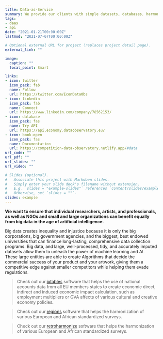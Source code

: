 ```yaml
---
title: Data-as-Service
summary: We provide our clients with simple datasets, databases, harmonized survey data, and various other rich data applications; we provide them with continuous access to high-quality, re-processed, re-usable public sector and scientific data.
tags:
- daas
- api
date: "2021-01-21T00:00:00Z"
lastmod: "2021-07-07T00:00:00Z"

# Optional external URL for project (replaces project detail page).
external_link: ""

image:
  caption: ""
  focal_point: Smart

links:
- icon: twitter
  icon_pack: fab
  name: Follow
  url: https://twitter.com/EconDataObs
- icon: linkedin
  icon_pack: fab
  name: Connect
  url: https://www.linkedin.com/company/78562153/
- icon: database
  icon_pack: fas
  name: Try API
  url: https://api.economy.dataobservatory.eu/
- icon: book-open
  icon_pack: fas
  name: Documentation
  url: https://competition-data-observatory.netlify.app/#data
url_code: ""
url_pdf: ""
url_slides: ""
url_video: ""

# Slides (optional).
#   Associate this project with Markdown slides.
#   Simply enter your slide deck's filename without extension.
#   E.g. `slides = "example-slides"` references `content/slides/example-slides.md`.
#   Otherwise, set `slides = ""`.
slides: example
---
```



**We want to ensure that individual researchers, artists, and professionals, as well as NGOs and small and large organizations can benefit equally from big data in the age of artificial intelligence.** 

Big data creates inequality and injustice because it is only the big corporations, big government agencies, and the biggest, best endowed universities that can finance long-lasting, comprehensive data collection programs. Big data, and large, well-processed, tidy, and accurately imputed datasets allow them to unleash the power of machine learning and AI. These large entities are able to create Algorithms that decide the commercial success of your product and your artwork, giving them a competitive edge against smaller competitors while helping them evade regulations.



> Check out our [iotables](https:/iotables.dataobservatory.eu/) software that helps the use of national accounts data from all EU members states to create economic direct, indirect and induced economic impact calculation, such as employment multipliers or GVA affects of various cultural and creative economy policies.


> Check out our [regions](https:/regions.dataobservatory.eu/) software that helps the harmonization of various European and African standardized surveys.



> Check out our [retroharmonize](https://retroharmonize.dataobservatory.eu/) software that helps the harmonization of various European and African standardized surveys.
